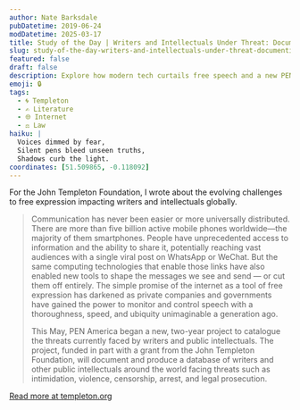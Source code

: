 ```yaml
---
author: Nate Barksdale
pubDatetime: 2019-06-24
modDatetime: 2025-03-17
title: Study of the Day | Writers and Intellectuals Under Threat: Documenting Limits on Free Expression
slug: study-of-the-day-writers-and-intellectuals-under-threat-documenting-limits-on-free-expression
featured: false
draft: false
description: Explore how modern tech curtails free speech and a new PEN America project tracking threats against global intellectuals.
emoji: 🔒
tags:
  - 🌀 Templeton
  - ✍️ Literature
  - 🌐 Internet
  - ⚖️ Law
haiku: |
  Voices dimmed by fear,
  Silent pens bleed unseen truths,
  Shadows curb the light.
coordinates: [51.509865, -0.118092]
---
```


For the John Templeton Foundation, I wrote about the evolving challenges to free expression impacting writers and intellectuals globally.

> Communication has never been easier or more universally distributed. There are more than five billion active mobile phones worldwide—the majority of them smartphones. People have unprecedented access to information and the ability to share it, potentially reaching vast audiences with a single viral post on WhatsApp or WeChat. But the same computing technologies that enable those links have also enabled new tools to shape the messages we see and send — or cut them off entirely. The simple promise of the internet as a tool of free expression has darkened as private companies and governments have gained the power to monitor and control speech with a thoroughness, speed, and ubiquity unimaginable a generation ago.
>
> This May, PEN America began a new, two-year project to catalogue the threats currently faced by writers and public intellectuals. The project, funded in part with a grant from the John Templeton Foundation, will document and produce a database of writers and other public intellectuals around the world facing threats such as intimidation, violence, censorship, arrest, and legal prosecution.

[Read more at templeton.org](https://www.templeton.org/news/writers-and-intellectuals-under-threat-documenting-limits-on-free-expression)
